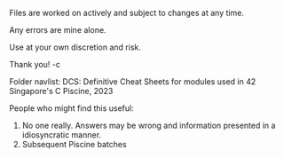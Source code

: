Files are worked on actively and subject to changes at any time.

Any errors are mine alone.

Use at your own discretion and risk.

Thank you!
-c

Folder navlist:
DCS: Definitive Cheat Sheets for modules used in 42 Singapore's C Piscine, 2023

People who might find this useful:
1. No one really. Answers may be wrong and information presented in a idiosyncratic manner.
2. Subsequent Piscine batches

